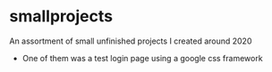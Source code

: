 # smallprojects
An assortment of small unfinished projects I created around 2020
- One of them was a test login page using a google css framework
